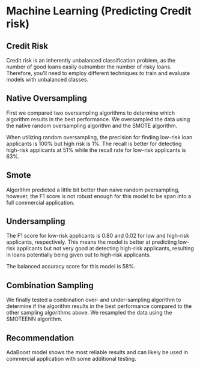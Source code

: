 # Machine Learning (Predicting Credit risk)

## Credit Risk
Credit risk is an inherently unbalanced classification problem, as the number of good loans easily outnumber the number of risky loans. Therefore, you’ll need to employ different techniques to train and evaluate models with unbalanced classes.

## Native Oversampling
First we compared two oversampling algorithms to determine which algorithm results in the best performance. We oversampled the data using the native random oversampling algorithm and the SMOTE algorithm.

When utilizing random oversampling, the precision for finding low-risk loan applicants is 100% but high risk is 1%. The recall is better for detecting high-risk applicants at 51% while the recall rate for low-risk applicants is 63%.

## Smote
Algorithm predicted a little bit better than naive random pversampling, however, the F1 score is not robust enough for this model to be span into a full commercial application.

## Undersampling
The F1 score for low-risk applicants is 0.80 and 0.02 for low and high-risk applicants, respectively. This means the model is better at predicting low-risk applicants but not very good at detecting high-risk applicants, resulting in loans potentially being given out to high-risk applicants.

The balanced accuracy score for this model is 58%.

## Combination Sampling
We finally tested a combination over- and under-sampling algorithm to determine if the algorithm results in the best performance compared to the other sampling algorithms above. We resampled the data using the SMOTEENN algorithm.

## Recommendation 
AdaBoost model shows the most reliable results and can likely be used in commercial application with some additional testing.

